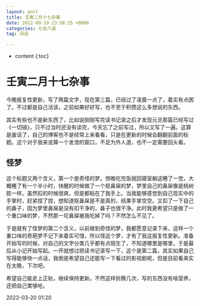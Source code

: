 ```yaml
---
layout: post
title: 壬寅二月十七杂事
date: 2022-09-19 23:58:25 +0800
categories: 七说八道
tag: 闲话

---
```


* content
{:toc}


# 壬寅二月十七杂事

今晚报复性更新，写了两篇文字，现在第三篇，已经过了凌晨一点了，着实有点困了。不过都是自己活该，之前如果好好写，也不至于积攒这么多想说的东西。

其实有些也不是新东西了，比如说刚刚写完读书记录之后才发现元旦那篇已经写过《一切镜》，只不过当时还没有读完，今天忘了之前写过，所以又写了一遍。这算是废话了，自己的博客也不是经常上来看看，只是在更新的时候会翻翻前面的标题。这个对于我来说算一个发泄的窗口，不足为外人道，也不一定需要回头看。

## 怪梦

这个标题又两个含义，第一个是奇怪的梦。傍晚吃完饭就回寝室躺这睡了一觉，大概睡了有一个半小时，快醒的时候做了一个抠鼻屎的梦，梦里自己的鼻屎像是桃树胶一样，虽然扣的时候很爽，但是都粘在了我手上。当我能够感觉到自己现实中的手掌时，赶紧捏了捏，想知道抠鼻屎是不是真的，结果手掌空空。又扣了一下自己的鼻子，因为梦里鼻屎是没有扣干净的，鼻子也很干净。此时我更希望只是做了一个重口味的梦，不然那一坨鼻屎被我吃掉了吗？不然怎么不见了。

于是就有了怪梦的第二个含义，以前做到奇怪的梦，我都愿意记录下来，这样一个重口味的奇葩梦不记下来着实可惜，所以怪这个梦，才有了我这报复性更新。准备开始写的时候，对自己的文字分类几乎都有点陌生了，不知道哪里是哪里，于是最后从小记开始写起。一开就想过把读书记录写一下，这个是第二篇，其实如果自己写得能够快一点话，我倒是希望自己还能写一下看过的影视剧呢，但是目前看来实在太晚，下次吧。

希望自己能走上正轨，继续保持更新。不然这样折腾几次，写的东西没有啥营养，还把自己累够呛。

2022-03-20 01:20
